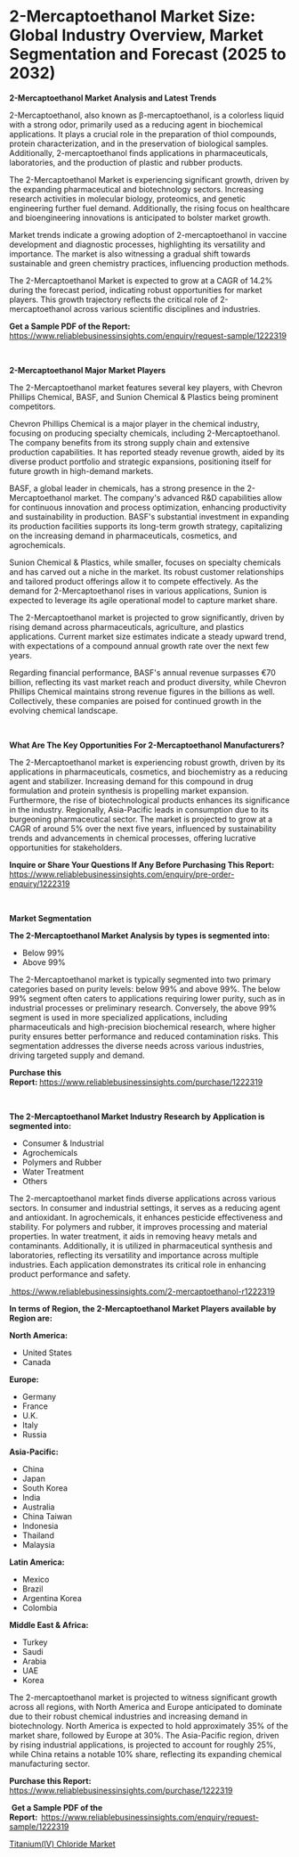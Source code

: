 <p><h1>2-Mercaptoethanol Market Size: Global Industry Overview, Market Segmentation and Forecast (2025 to 2032)</h1></p><p><strong>2-Mercaptoethanol Market Analysis and Latest Trends</strong></p>
<p><p>2-Mercaptoethanol, also known as β-mercaptoethanol, is a colorless liquid with a strong odor, primarily used as a reducing agent in biochemical applications. It plays a crucial role in the preparation of thiol compounds, protein characterization, and in the preservation of biological samples. Additionally, 2-mercaptoethanol finds applications in pharmaceuticals, laboratories, and the production of plastic and rubber products. </p><p>The 2-Mercaptoethanol Market is experiencing significant growth, driven by the expanding pharmaceutical and biotechnology sectors. Increasing research activities in molecular biology, proteomics, and genetic engineering further fuel demand. Additionally, the rising focus on healthcare and bioengineering innovations is anticipated to bolster market growth. </p><p>Market trends indicate a growing adoption of 2-mercaptoethanol in vaccine development and diagnostic processes, highlighting its versatility and importance. The market is also witnessing a gradual shift towards sustainable and green chemistry practices, influencing production methods. </p><p>The 2-Mercaptoethanol Market is expected to grow at a CAGR of 14.2% during the forecast period, indicating robust opportunities for market players. This growth trajectory reflects the critical role of 2-mercaptoethanol across various scientific disciplines and industries.</p></p>
<p><strong>Get a Sample PDF of the Report:&nbsp;</strong> <a href="https://www.reliablebusinessinsights.com/enquiry/request-sample/1222319?utm_campaign=2221&utm_medium=2&utm_source=Github&utm_content=ia&utm_term=02022025&utm_id=2-mercaptoethanol">https://www.reliablebusinessinsights.com/enquiry/request-sample/1222319</a></p>
<p>&nbsp;</p>
<p><strong>2-Mercaptoethanol Major Market Players</strong></p>
<p><p>The 2-Mercaptoethanol market features several key players, with Chevron Phillips Chemical, BASF, and Sunion Chemical & Plastics being prominent competitors. </p><p>Chevron Phillips Chemical is a major player in the chemical industry, focusing on producing specialty chemicals, including 2-Mercaptoethanol. The company benefits from its strong supply chain and extensive production capabilities. It has reported steady revenue growth, aided by its diverse product portfolio and strategic expansions, positioning itself for future growth in high-demand markets.</p><p>BASF, a global leader in chemicals, has a strong presence in the 2-Mercaptoethanol market. The company's advanced R&D capabilities allow for continuous innovation and process optimization, enhancing productivity and sustainability in production. BASF's substantial investment in expanding its production facilities supports its long-term growth strategy, capitalizing on the increasing demand in pharmaceuticals, cosmetics, and agrochemicals.</p><p>Sunion Chemical & Plastics, while smaller, focuses on specialty chemicals and has carved out a niche in the market. Its robust customer relationships and tailored product offerings allow it to compete effectively. As the demand for 2-Mercaptoethanol rises in various applications, Sunion is expected to leverage its agile operational model to capture market share.</p><p>The 2-Mercaptoethanol market is projected to grow significantly, driven by rising demand across pharmaceuticals, agriculture, and plastics applications. Current market size estimates indicate a steady upward trend, with expectations of a compound annual growth rate over the next few years.</p><p>Regarding financial performance, BASF's annual revenue surpasses €70 billion, reflecting its vast market reach and product diversity, while Chevron Phillips Chemical maintains strong revenue figures in the billions as well. Collectively, these companies are poised for continued growth in the evolving chemical landscape.</p></p>
<p>&nbsp;</p>
<p><strong>What Are The Key Opportunities For 2-Mercaptoethanol Manufacturers?</strong></p>
<p><p>The 2-Mercaptoethanol market is experiencing robust growth, driven by its applications in pharmaceuticals, cosmetics, and biochemistry as a reducing agent and stabilizer. Increasing demand for this compound in drug formulation and protein synthesis is propelling market expansion. Furthermore, the rise of biotechnological products enhances its significance in the industry. Regionally, Asia-Pacific leads in consumption due to its burgeoning pharmaceutical sector. The market is projected to grow at a CAGR of around 5% over the next five years, influenced by sustainability trends and advancements in chemical processes, offering lucrative opportunities for stakeholders.</p></p>
<p><strong>Inquire or Share Your Questions If Any Before Purchasing This Report:</strong> <a href="https://www.reliablebusinessinsights.com/enquiry/pre-order-enquiry/1222319?utm_campaign=2221&utm_medium=2&utm_source=Github&utm_content=ia&utm_term=02022025&utm_id=2-mercaptoethanol">https://www.reliablebusinessinsights.com/enquiry/pre-order-enquiry/1222319</a></p>
<p>&nbsp;</p>
<p><strong>Market Segmentation</strong></p>
<p><strong>The 2-Mercaptoethanol Market Analysis by types is segmented into:</strong></p>
<p><ul><li>Below 99%</li><li>Above 99%</li></ul></p>
<p><p>The 2-Mercaptoethanol market is typically segmented into two primary categories based on purity levels: below 99% and above 99%. The below 99% segment often caters to applications requiring lower purity, such as in industrial processes or preliminary research. Conversely, the above 99% segment is used in more specialized applications, including pharmaceuticals and high-precision biochemical research, where higher purity ensures better performance and reduced contamination risks. This segmentation addresses the diverse needs across various industries, driving targeted supply and demand.</p></p>
<p><strong>Purchase this Report:&nbsp;</strong><a href="https://www.reliablebusinessinsights.com/purchase/1222319?utm_campaign=2221&utm_medium=2&utm_source=Github&utm_content=ia&utm_term=02022025&utm_id=2-mercaptoethanol">https://www.reliablebusinessinsights.com/purchase/1222319</a></p>
<p>&nbsp;</p>
<p><strong>The 2-Mercaptoethanol Market Industry Research by Application is segmented into:</strong></p>
<p><ul><li>Consumer & Industrial</li><li>Agrochemicals</li><li>Polymers and Rubber</li><li>Water Treatment</li><li>Others</li></ul></p>
<p><p>The 2-mercaptoethanol market finds diverse applications across various sectors. In consumer and industrial settings, it serves as a reducing agent and antioxidant. In agrochemicals, it enhances pesticide effectiveness and stability. For polymers and rubber, it improves processing and material properties. In water treatment, it aids in removing heavy metals and contaminants. Additionally, it is utilized in pharmaceutical synthesis and laboratories, reflecting its versatility and importance across multiple industries. Each application demonstrates its critical role in enhancing product performance and safety.</p></p>
<p><a href="https://www.reliablebusinessinsights.com/2-mercaptoethanol-r1222319?utm_campaign=2221&utm_medium=2&utm_source=Github&utm_content=ia&utm_term=02022025&utm_id=2-mercaptoethanol">&nbsp;https://www.reliablebusinessinsights.com/2-mercaptoethanol-r1222319</a></p>
<p><strong>In terms of Region, the 2-Mercaptoethanol Market Players available by Region are:</strong></p>
<p>
    <p> <strong> North America: </strong>
        <ul>
            <li>United States</li>
            <li>Canada</li>
        </ul>
        </p> 
    <p> <strong> Europe: </strong>
        <ul>
            <li>Germany</li>
            <li>France</li>
            <li>U.K.</li>
            <li>Italy</li>
            <li>Russia</li>
        </ul>
        </p> 
    <p> <strong> Asia-Pacific: </strong>
        <ul>
            <li>China</li>
            <li>Japan</li>
            <li>South Korea</li>
            <li>India</li>
            <li>Australia</li>
            <li>China Taiwan</li>
            <li>Indonesia</li>
            <li>Thailand</li>
            <li>Malaysia</li>
        </ul>
        </p> 
    <p> <strong> Latin America: </strong>
        <ul>
            <li>Mexico</li>
            <li>Brazil</li>
            <li>Argentina Korea</li>
            <li>Colombia</li>
        </ul>
        </p> 
    <p> <strong> Middle East & Africa: </strong>
        <ul>
            <li>Turkey</li>
            <li>Saudi</li>
            <li>Arabia</li>
            <li>UAE</li>
            <li>Korea</li>
        </ul>
    </p>
    </p>
<p><p>The 2-mercaptoethanol market is projected to witness significant growth across all regions, with North America and Europe anticipated to dominate due to their robust chemical industries and increasing demand in biotechnology. North America is expected to hold approximately 35% of the market share, followed by Europe at 30%. The Asia-Pacific region, driven by rising industrial applications, is projected to account for roughly 25%, while China retains a notable 10% share, reflecting its expanding chemical manufacturing sector.</p></p>
<p><strong>Purchase this Report: </strong><a href="https://www.reliablebusinessinsights.com/purchase/1222319?utm_campaign=2221&utm_medium=2&utm_source=Github&utm_content=ia&utm_term=02022025&utm_id=2-mercaptoethanol">https://www.reliablebusinessinsights.com/purchase/1222319</a></p>
<p>&nbsp;<strong>Get a Sample PDF of the Report:&nbsp;&nbsp;</strong><a href="https://www.reliablebusinessinsights.com/enquiry/request-sample/1222319?utm_campaign=2221&utm_medium=2&utm_source=Github&utm_content=ia&utm_term=02022025&utm_id=2-mercaptoethanol">https://www.reliablebusinessinsights.com/enquiry/request-sample/1222319</a></p>
<p><strong></strong></p>
<p><p><a href="https://github.com/klindsey95/Market-Research-Report-List-1/blob/main/titaniumiv-chloride-market.md?utm_campaign=2221&utm_medium=2&utm_source=Github&utm_content=ia&utm_term=02022025&utm_id=2-mercaptoethanol">Titanium(IV) Chloride Market</a></p></p>